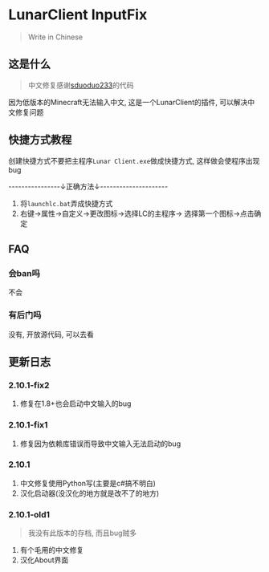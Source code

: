 # LunarClient InputFix

> Write in Chinese

## 这是什么

> 中文修复感谢[sduoduo233](https://github.com/sduoduo233/LunarInputFix)的代码

因为低版本的Minecraft无法输入中文, 这是一个LunarClient的插件, 可以解决中文修复问题

## 快捷方式教程

创建快捷方式不要把主程序`Lunar Client.exe`做成快捷方式, 这样做会使程序出现bug

----------------↓正确方法↓---------------------

1. 将`launchlc.bat`弄成快捷方式
2. 右键->属性->自定义->更改图标->选择LC的主程序-> 选择第一个图标->点击确定

## FAQ

### 会ban吗

不会

### 有后门吗

没有, 开放源代码, 可以去看

## 更新日志

### 2.10.1-fix2

1. 修复在1.8+也会启动中文输入的bug

### 2.10.1-fix1

1. 修复因为依赖库错误而导致中文输入无法启动的bug

### 2.10.1

1. 中文修复使用Python写(主要是c#搞不明白)
2. 汉化启动器(没汉化的地方就是改不了的地方)

### 2.10.1-old1

> 我没有此版本的存档, 而且bug贼多

1. 有个毛用的中文修复
2. 汉化About界面
